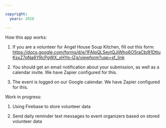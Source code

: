 ```yaml
---

copyright:
  years: 2020

---
```


How this app works:

1. If you are a volunteer for Angel House Soup Kitchen, fill out this form: 
https://docs.google.com/forms/d/e/1FAIpQLSeytQJjWho6O5raCbj91DttuKsxZ7qNa6YRcPgWX_xHYp-lZg/viewform?usp=sf_link

2. You should get an email notification about your submission, as well as a calendar invite. We have Zapier configured for this.

3. The event is logged on our Google calendar. We have Zapier configured for this.

Work in progress:

1. Using Firebase to store volunteer data

2. Send daily reminder text messages to event organizers based on stored volunteer data
